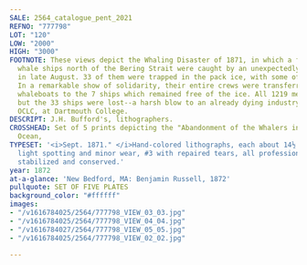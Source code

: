 ```yaml
---
SALE: 2564_catalogue_pent_2021
REFNO: "777798"
LOT: "120"
LOW: "2000"
HIGH: "3000"
FOOTNOTE: These views depict the Whaling Disaster of 1871, in which a fleet of 40
  whale ships north of the Bering Strait were caught by an unexpectedly early freeze
  in late August. 33 of them were trapped in the pack ice, with some of them crushed.
  In a remarkable show of solidarity, their entire crews were transferred by small
  whaleboats to the 7 ships which remained free of the ice. All 1219 men were saved,
  but the 33 ships were lost--a harsh blow to an already dying industry. One set in
  OCLC, at Dartmouth College.
DESCRIPT: J.H. Bufford's, lithographers.
CROSSHEAD: Set of 5 prints depicting the "Abandonment of the Whalers in the Arctic
  Ocean,
TYPESET: '<i>Sept. 1871." </i>Hand-colored lithographs, each about 14½ x 21 inches;
  light spotting and minor wear, #3 with repaired tears, all professionally cleaned,
  stabilized and conserved.'
year: 1872
at-a-glance: 'New Bedford, MA: Benjamin Russell, 1872'
pullquote: SET OF FIVE PLATES
background_color: "#ffffff"
images:
- "/v1616784025/2564/777798_VIEW_03_03.jpg"
- "/v1616784025/2564/777798_VIEW_04_04.jpg"
- "/v1616784027/2564/777798_VIEW_05_05.jpg"
- "/v1616784025/2564/777798_VIEW_02_02.jpg"

---
```

